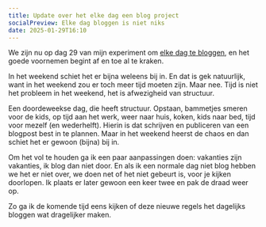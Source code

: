 ```yaml
---
title: Update over het elke dag een blog project
socialPreview: Elke dag bloggen is niet niks
date: 2025-01-29T16:10
---
```


We zijn nu op dag 29 van mijn experiment om [elke dag te bloggen](https://reinier.fyi/blog/algemeen/250101-365/), en het goede voornemen begint af en toe al te kraken. 

In het weekend schiet het er bijna weleens bij in. En dat is gek natuurlijk, want in het weekend zou er toch meer tijd moeten zijn. Maar nee. Tijd is niet het probleem in het weekend, het is afwezigheid van structuur.

Een doordeweekse dag, die heeft structuur. Opstaan, bammetjes smeren voor de kids, op tijd aan het werk, weer naar huis, koken, kids naar bed, tijd voor mezelf (en wederhelft). Hierin is dat schrijven en publiceren van een blogpost best in te plannen. Maar in het weekend heerst de chaos en dan schiet het er gewoon (bijna) bij in.

Om het vol te houden ga ik een paar aanpassingen doen: vakanties zijn vakanties, ik blog dan niet door. En als ik een normale dag niet blog hebben we het er niet over, we doen net of het niet gebeurt is, voor je kijken doorlopen. Ik plaats er later gewoon een keer twee en pak de draad weer op. 

Zo ga ik de komende tijd eens kijken of deze nieuwe regels het dagelijks bloggen wat dragelijker maken.
